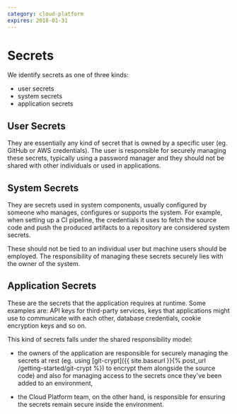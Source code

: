 ```yaml
---
category: cloud-platform
expires: 2018-01-31
---
```

# Secrets

We identify secrets as one of three kinds:
- user secrets
- system secrets
- application secrets

## User Secrets

They are essentially any kind of secret that is owned by a specific user (eg. GitHub or AWS credentials). The user is responsible for securely managing these secrets, typically using a password manager and they should not be shared with other individuals or used in applications.

## System Secrets

They are secrets used in system components, usually configured by someone who manages, configures or supports the system. For example, when setting up a CI pipeline, the credentials it uses to fetch the source code and push the produced artifacts to a repository are considered system secrets.

These should not be tied to an individual user but machine users should be employed. The responsibility of managing these secrets securely lies with the owner of the system.

## Application Secrets

These are the secrets that the application requires at runtime. Some examples are: API keys for third-party services, keys that applications might use to communicate with each other, database credentials, cookie encryption keys and so on.

This kind of secrets falls under the shared responsibility model:

- the owners of the application are responsible for securely managing the secrets at rest (eg. using [git-crypt]({{ site.baseurl }}{% post_url /getting-started/git-crypt %}) to encrypt them alongside the source code) and also for managing access to the secrets once they've been added to an environment,

- the Cloud Platform team, on the other hand, is responsible for ensuring the secrets remain secure inside the environment.
